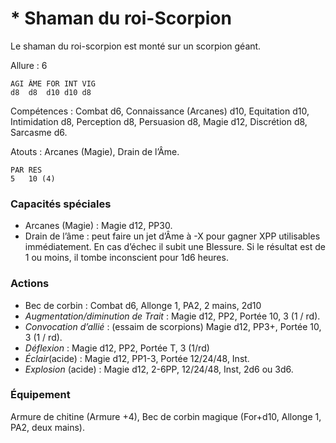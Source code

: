 # * Shaman du roi-Scorpion

Le shaman du roi-scorpion est monté sur un scorpion géant.

Allure : 6

	AGI	ÂME	FOR	INT	VIG
	d8	d8	d10	d10	d8

Compétences : Combat d6, Connaissance (Arcanes) d10, Equitation d10, Intimidation d8, Perception d8, Persuasion d8, Magie d12, Discrétion d8, Sarcasme d6.

Atouts : Arcanes (Magie), Drain de l’Âme.

	PAR	RES
	5	10 (4)

### Capacités spéciales
- Arcanes (Magie) : Magie d12, PP30.
- Drain de l’âme : peut faire un jet d’Âme à -X pour gagner XPP utilisables immédiatement. En cas d’échec il subit une Blessure. Si le résultat est de 1 ou moins, il tombe inconscient pour 1d6 heures.

### Actions
- Bec de corbin : Combat d6, Allonge 1, PA2, 2 mains, 2d10
- _Augmentation/diminution de Trait_ : Magie d12, PP2, Portée 10, 3 (1 / rd).
- _Convocation d’allié_ : (essaim de scorpions) Magie d12, PP3+, Portée 10, 3 (1 / rd).
- _Déflexion_ : Magie d12, PP2, Portée T, 3 (1/rd)
- _Éclair_(acide) : Magie d12, PP1-3, Portée 12/24/48, Inst.
- _Explosion_ (acide) : Magie d12, 2-6PP, 12/24/48, Inst, 2d6 ou 3d6.

### Équipement
Armure de chitine (Armure +4), Bec de corbin magique (For+d10, Allonge 1, PA2, deux mains).

